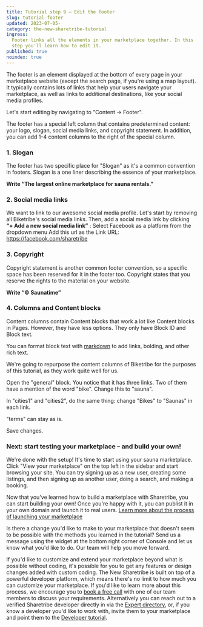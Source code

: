 ```yaml
---
title: Tutorial step 9 – Edit the footer
slug: tutorial-footer
updated: 2023-07-05-
category: the-new-sharetribe-tutorial
ingress:
  Footer links all the elements in your marketplace together. In this
  step you'll learn how to edit it.
published: true
noindex: true
---
```


The footer is an element displayed at the bottom of every page in your
marketplace website (except the search page, if you're using a map
layout). It typically contains lots of links that help your users
navigate your marketplace, as well as links to additional destinations,
like your social media profiles.

Let's start editing by navigating to "Content → Footer".

The footer has a special left column that contains predetermined
content: your logo, slogan, social media links, and copyright statement.
In addition, you can add 1-4 content columns to the right of the special
column.

### 1. Slogan

The footer has two specific place for "Slogan" as it's a common
convention in footers. Slogan is a one liner describing the essence of
your marketplace.

**Write “The largest online marketplace for sauna rentals.”**

### 2. Social media links

We want to link to our awesome social media profile. Let's start by
removing all Biketribe's social media links. Then, add a social media
link by clicking **“+ Add a new social media link”** : Select Facebook
as a platform from the dropdown menu Add this url as the Link URL:
https://facebook.com/sharetribe

### 3. Copyright

Copyright statement is another common footer convention, so a specific
space has been reserved for it in the footer too. Copyright states that
you reserve the rights to the material on your website.

**Write “© Saunatime”**

### 4. Columns and Content blocks

Content columns contain Content blocks that work a lot like Content
blocks in Pages. However, they have less options. They only have Block
ID and Block text.

You can format block text with
[markdown](https://www.markdownguide.org/basic-syntax/) to add links,
bolding, and other rich text.

We're going to repurpose the content columns of Biketribe for the
purposes of this tutorial, as they work quite well for us.

Open the "general" block. You notice that it has three links. Two of
them have a mention of the word "bike". Change this to "sauna".

In "cities1" and "cities2", do the same thing: change "Bikes" to
"Saunas" in each link.

"terms" can stay as is.

Save changes.

### Next: start testing your marketplace – and build your own!

We're done with the setup! It's time to start using your sauna
marketplace. Click "View your marketplace" on the top left in the sidebar and start
browsing your site. You can try signing up as a new user, creating some
listings, and then signing up as another user, doing a search, and
making a booking.

Now that you've learned how to build a marketplace with Sharetribe, you
can start building your own! Once you're happy with it, you can publist
it in your own domain and launch it to real users.
[Learn more about the process of launching your marketplace](www.sharetribe.com/docs/the-new-sharetribe/going-live/)

Is there a change you'd like to make to your marketplace that doesn't
seem to be possible with the methods you learned in the tutorial? Send
us a message using the widget at the bottom right corner of Console and
let us know what you'd like to do. Our team will help you move forward.

If you'd like to customize and extend your marketplace beyond what is
possible without coding, it's possible for you to get any features or
design changes added with custom coding. The New Sharetribe is built on
top of a powerful developer platform, which means there's no limit to
how much you can customize your marketplace. If you'd like to learn more
about this process, we encourage you to
[book a free call](https://calendly.com/the-new-sharetribe-pilot-discussions/onboarding-feedback)
with one of our team members to discuss your requirements. Alternatively
you can reach out to a verified Sharetribe developer directly in via the
[Expert directory](https://www.sharetribe.com/experts/), or, if you know
a developer you'd like to work with, invite them to your marketplace and
point them to the
[Developer tutorial](https://www.sharetribe.com/docs/tutorial/introduction/).
